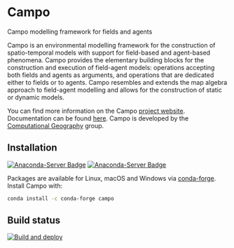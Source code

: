 # Campo

Campo modelling framework for fields and agents

Campo is an environmental modelling framework for the construction of spatio-temporal models with support for field-based and agent-based phenomena.
Campo provides the elementary building blocks for the construction and execution of field-agent models:
operations accepting both fields and agents as arguments, and operations that are dedicated either to fields or to agents.
Campo resembles and extends the map algebra approach to field-agent modelling and allows for the construction of static or dynamic models.


You can find more information on the Campo [project website](http://campo.computationalgeography.org/).
Documentation can be found [here](https://campo.computationalgeography.org/documentation/index.html).
Campo is developed by the [Computational Geography](https://www.computationalgeography.org) group.


## Installation

[![Anaconda-Server Badge](https://anaconda.org/conda-forge/campo/badges/version.svg)](https://anaconda.org/conda-forge/campo)
[![Anaconda-Server Badge](https://anaconda.org/conda-forge/campo/badges/platforms.svg)](https://anaconda.org/conda-forge/campo)

Packages are available for Linux, macOS and Windows via [conda-forge](https://github.com/conda-forge/campo-feedstock).
Install Campo with:
```bash
conda install -c conda-forge campo
```

## Build status

[![Build and deploy](https://github.com/computationalgeography/campo/actions/workflows/main.yaml/badge.svg)](https://github.com/computationalgeography/campo/actions/main.yaml)

